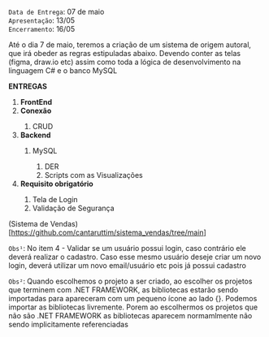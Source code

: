 `Data de Entrega`: 07 de maio <br />
`Apresentação`: 13/05  <br />
`Encerramento`: 16/05  <br />

Até o dia 7 de maio, teremos a criação de um sistema de origem autoral, que irá obeder as regras estipuladas 
abaixo. Devendo conter as telas (figma, draw.io etc) assim como toda a lógica de desenvolvimento na linguagem
C# e o banco MySQL

<strong>ENTREGAS</strong>

<ol>
  <li><strong>FrontEnd</strong></li>
  <li><strong>Conexão</strong></li>
    <ol><li>CRUD</li></ol>
  <li><strong>Backend</strong></li>
    <ol>
      <li>MySQL</li>
        <ol>
          <li>DER</li>
          <li>Scripts com as Visualizações</li>
        </ol>
    </ol>
  <li><strong>Requisito obrigatório</strong></li>
    <ol>
      <li>Tela de Login</li>
      <li>Validação de Segurança</li>
    </ol>
</ol>

(Sistema de Vendas)[https://github.com/cantaruttim/sistema_vendas/tree/main]


`Obs¹`: No item 4 - Validar se um usuário possui login, caso contrário ele deverá realizar o cadastro. 
Caso esse mesmo usuário deseje criar um novo login, deverá utilizar um novo email/usuário etc pois 
já possui cadastro

`Obs²`: Quando escolhemos o projeto a ser criado, ao escolher os projetos que terminem com .NET FRAMEWORK, as bibliotecas estarão sendo importadas para apareceram com um pequeno ícone ao lado {}. Podemos importar as bibliotecas livremente. Porem ao escolhermos os projetos que não são .NET FRAMEWORK as bibliotecas aparecem normamlmente não sendo implicitamente referenciadas
